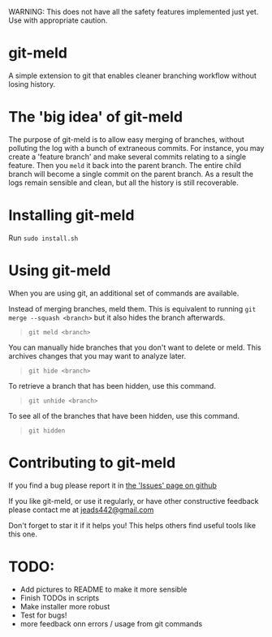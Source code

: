 WARNING: This does not have all the safety features implemented just yet. Use with appropriate caution.




# git-meld
A simple extension to git that enables cleaner branching workflow without losing history.


# The 'big idea' of git-meld
The purpose of git-meld is to allow easy merging of branches, without polluting the log with a bunch of extraneous commits. For instance, you may create a 'feature branch' and make several commits relating to a single feature. Then you `meld` it back into the parent branch. The entire child branch will become a single commit on the parent branch. As a result the logs remain sensible and clean, but all the history is still recoverable.


# Installing git-meld
Run `sudo install.sh`


# Using git-meld
When you are using git, an additional set of commands are available.

Instead of merging branches, meld them. This is equivalent to running `git merge --squash <branch>` but it also hides the branch afterwards.
> `git meld <branch>`

You can manually hide branches that you don't want to delete or meld. This archives changes that you may want to analyze later.
> `git hide <branch>`

To retrieve a branch that has been hidden, use this command.
> `git unhide <branch>`

To see all of the branches that have been hidden, use this command.
> `git hidden`


# Contributing to git-meld

If you find a bug please report it in [the 'Issues' page on github](https://github.com/eadsjr/git-meld)

If you like git-meld, or use it regularly, or have other constructive feedback please contact me at [jeads442@gmail.com](mailto:jeads442@gmail.com)

Don't forget to star it if it helps you! This helps others find useful tools like this one.

# TODO:
* Add pictures to README to make it more sensible
* Finish TODOs in scripts
* Make installer more robust
* Test for bugs!
* more feedback onn errors / usage from git commands
